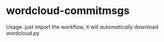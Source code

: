 # wordcloud-commitmsgs

Usage: just import the workflow, it will _automatically_ download wordcloud.py
